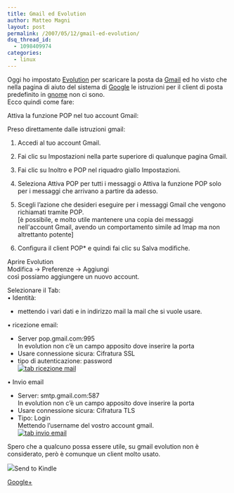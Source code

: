 ```yaml
---
title: Gmail ed Evolution
author: Matteo Magni
layout: post
permalink: /2007/05/12/gmail-ed-evolution/
dsq_thread_id:
  - 1098409974
categories:
  - linux
---
```

Oggi ho impostato [Evolution][1] per scaricare la posta da [Gmail][2] ed ho visto che nella pagina di aiuto del sistema di [Google][3] le istruzioni per il client di posta predefinito in [gnome][4] non ci sono.  
Ecco quindi come fare:

Attiva la funzione POP nel tuo account Gmail:

Preso direttamente dalle istruzioni gmail:  
1. Accedi al tuo account Gmail.  
2. Fai clic su Impostazioni nella parte superiore di qualunque pagina Gmail.  
3. Fai clic su Inoltro e POP nel riquadro giallo Impostazioni.

4. Seleziona Attiva POP per tutti i messaggi o Attiva la funzione POP solo per i messaggi che arrivano a partire da adesso.  
5. Scegli l&#8217;azione che desideri eseguire per i messaggi Gmail che vengono richiamati tramite POP.  
[è possibile, e molto utile mantenere una copia dei messaggi nell'account Gmail, avendo un comportamento simile ad Imap ma non altrettanto potente]  
6. Configura il client POP* e quindi fai clic su Salva modifiche. 

Aprire Evolution  
Modifica -> Preferenze -> Aggiungi  
così possiamo aggiungere un nuovo account.

Selezionare il Tab:  
• Identità:  
- mettendo i vari dati e in indirizzo mail la mail che si vuole usare.

• ricezione email:  
- Server pop.gmail.com:995  
In evolution non c&#8217;è un campo apposito dove inserire la porta  
- Usare connessione sicura: Cifratura SSL  
- tipo di autenticazione: password  
<a href='http://blog.ilbonzo.org/?attachment_id=10' rel='attachment wp-att-10' title='tab ricezione mail'><img src='http://magni.me/wp-content/uploads/2007/05/g_evolution.miniatura.png' alt='tab ricezione mail' /></a>

• Invio email  
- Server: smtp.gmail.com:587  
In evolution non c&#8217;è un campo apposito dove inserire la porta  
- Usare connessione sicura: Cifratura TLS  
- Tipo: Login  
Mettendo l&#8217;username del vostro account gmail.  
<a href='http://blog.ilbonzo.org/?attachment_id=11' rel='attachment wp-att-11' title='tab invio email'><img src='http://magni.me/wp-content/uploads/2007/05/g_evolution2.miniatura.png' alt='tab invio email' /></a>

Spero che a qualcuno possa essere utile, su gmail evolution non è considerato, però è comunque un client molto usato.

<div class='kindleWidget kindleLight' >
  <img src="http://magni.me/wp-content/plugins/send-to-kindle/media/white-15.png" /><span>Send to Kindle</span>
</div>

<a rel="author" href="https://plus.google.com/111433366670841346629?rel=author"  >Google+</a>

 [1]: http://www.gnome.org/projects/evolution/
 [2]: http://www.gmail.com
 [3]: http://www.google.it
 [4]: http://www.it.gnome.org/index.php/Home